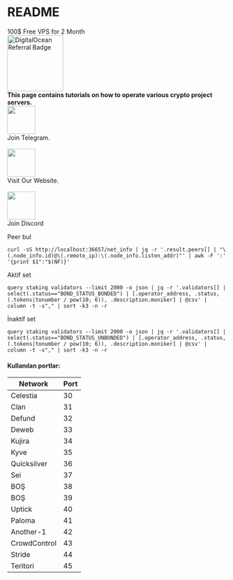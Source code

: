 # README

100$ Free VPS for 2 Month\
[<img src="https://web-platforms.sfo2.cdn.digitaloceanspaces.com/WWW/Badge%201.svg" width="128" alt="DigitalOcean Referral Badge" data-size="line">](https://www.digitalocean.com/?refcode=410c988c8b3e\&utm\_campaign=Referral\_Invite\&utm\_medium=Referral\_Program\&utm\_source=badge) \
**This page contains tutorials on how to operate various crypto project servers.**\
[<img src="https://github.com/Nodeist/Testnet_Kurulumlar/blob/fee87fe32609c1704206721b9fb16e4c5de75a96/telegramlogo.png" width="64" alt="" data-size="line">](https://t.me/nodeistt)\
Join Telegram.\
\
[<img src="https://raw.githubusercontent.com/Nodeist/Testnet_Kurulumlar/main/logo.png" width="64" alt="" data-size="line">](https://nodeist.net/)\
Visit Our Website.\
\
[<img src="https://cdn.logojoy.com/wp-content/uploads/20210422095037/discord-mascot.png" width="64" alt="" data-size="line">](https://discord.gg/ypx7mJ6Zzb)\
Join Discord


Peer bul

```
curl -sS http://localhost:36657/net_info | jq -r '.result.peers[] | "\(.node_info.id)@\(.remote_ip):\(.node_info.listen_addr)"' | awk -F ':' '{print $1":"$(NF)}'
```

Aktif set

```
query staking validators --limit 2000 -o json | jq -r '.validators[] | select(.status=="BOND_STATUS_BONDED") | [.operator_address, .status, (.tokens|tonumber / pow(10; 6)), .description.moniker] | @csv' | column -t -s"," | sort -k3 -n -r
```

İnaktif set

```
query staking validators --limit 2000 -o json | jq -r '.validators[] | select(.status=="BOND_STATUS_UNBONDED") | [.operator_address, .status, (.tokens|tonumber / pow(10; 6)), .description.moniker] | @csv' | column -t -s"," | sort -k3 -n -r
```

#### Kullanılan portlar:

| Network      | Port |
| ------------ | ---- |
| Celestia     | 30   |
| Clan         | 31   |
| Defund       | 32   |
| Deweb        | 33   |
| Kujira       | 34   |
| Kyve         | 35   |
| Quicksilver  | 36   |
| Sei          | 37   |
| BOŞ          | 38   |
| BOŞ          | 39   |
| Uptick       | 40   |
| Paloma       | 41   |
| Another-1    | 42   |
| CrowdControl | 43   |
| Stride       | 44   |
| Teritori     | 45   |
